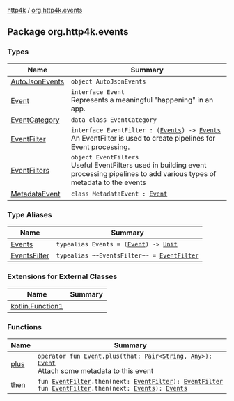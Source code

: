 [http4k](../index.md) / [org.http4k.events](./index.md)

## Package org.http4k.events

### Types

| Name | Summary |
|---|---|
| [AutoJsonEvents](-auto-json-events/index.md) | `object AutoJsonEvents` |
| [Event](-event/index.md) | `interface Event`<br>Represents a meaningful "happening" in an app. |
| [EventCategory](-event-category/index.md) | `data class EventCategory` |
| [EventFilter](-event-filter/index.md) | `interface EventFilter : (`[`Events`](-events.md)`) -> `[`Events`](-events.md)<br>An EventFilter is used to create pipelines for Event processing. |
| [EventFilters](-event-filters/index.md) | `object EventFilters`<br>Useful EventFilters used in building event processing pipelines to add various types of metadata to the events |
| [MetadataEvent](-metadata-event/index.md) | `class MetadataEvent : `[`Event`](-event/index.md) |

### Type Aliases

| Name | Summary |
|---|---|
| [Events](-events.md) | `typealias Events = (`[`Event`](-event/index.md)`) -> `[`Unit`](https://kotlinlang.org/api/latest/jvm/stdlib/kotlin/-unit/index.html) |
| [EventsFilter](-events-filter.md) | `typealias ~~EventsFilter~~ = `[`EventFilter`](-event-filter/index.md) |

### Extensions for External Classes

| Name | Summary |
|---|---|
| [kotlin.Function1](kotlin.-function1/index.md) |  |

### Functions

| Name | Summary |
|---|---|
| [plus](plus.md) | `operator fun `[`Event`](-event/index.md)`.plus(that: `[`Pair`](https://kotlinlang.org/api/latest/jvm/stdlib/kotlin/-pair/index.html)`<`[`String`](https://kotlinlang.org/api/latest/jvm/stdlib/kotlin/-string/index.html)`, `[`Any`](https://kotlinlang.org/api/latest/jvm/stdlib/kotlin/-any/index.html)`>): `[`Event`](-event/index.md)<br>Attach some metadata to this event |
| [then](then.md) | `fun `[`EventFilter`](-event-filter/index.md)`.then(next: `[`EventFilter`](-event-filter/index.md)`): `[`EventFilter`](-event-filter/index.md)<br>`fun `[`EventFilter`](-event-filter/index.md)`.then(next: `[`Events`](-events.md)`): `[`Events`](-events.md) |
